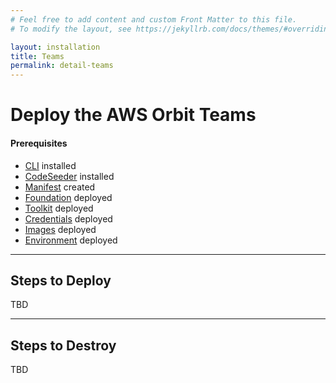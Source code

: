 ```yaml
---
# Feel free to add content and custom Front Matter to this file.
# To modify the layout, see https://jekyllrb.com/docs/themes/#overriding-theme-defaults

layout: installation
title: Teams
permalink: detail-teams
---
```


# Deploy the AWS Orbit Teams
#### Prerequisites
- [CLI](detail-cli) installed
- [CodeSeeder](detail-codeseeder) installed
- [Manifest](detail-manifest) created
- [Foundation](detail-foundation) deployed
- [Toolkit](detail-toolkit) deployed
- [Credentials](detail-credentials) deployed
- [Images](detail-images) deployed
- [Environment](detail-environment) deployed

----
## **Steps to Deploy**
TBD

----
## **Steps to Destroy**
TBD 